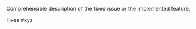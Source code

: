 Comprehensible description of the fixed issue or the implemented feature.

Fixes #xyz

<!--

## Checklists (Just for information, delete me before creating the pull requests)

- [ ]  All checks must pass (Semantic Pull Request, pep8, requirements, unit tests, functional tests, security checks, …)
- [ ]  The code changed/added as part of this pull request must be covered with tests
- [ ]  Hotfixes must have a link to Sentry issue and the `hotfix` label
- [ ]  Features and fixes must have a link to a Linear task
- [ ]  Features must have changes in docs/
- [ ]  Features must have changes in releasenotes/notes/
- [ ]  User facing bug must have changed in releasenotes/nodes/
- [ ]  Pull request must have been reviewed by at least one core reviewer
- [ ]  No pending `requested changes`

-->
